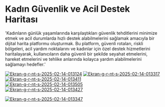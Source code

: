 # Kadın Güvenlik ve Acil Destek Haritası
'Kadınların günlük yaşamlarında karşılaştıkları güvenlik tehditlerini minimize etmek ve acil durumlarda hızlı destek alabilmelerini sağlamak amacıyla bir dijital harita platformu oluşturmak. Bu platform, güvenli rotaları, riskli bölgeleri, acil yardım noktalarını ve kadınlar için özel destek hizmetlerini haritalayarak, kullanıcıların daha güvenli bir şekilde seyahat etmelerini, hareket etmelerini ve tehlike anlarında kolayca yardım alabilmelerini sağlamayı hedefler.'


<a href="https://ibb.co/VWLGWKdY"><img src="https://i.ibb.co/ynNCn3DF/Ekran-g-r-nt-s-2025-02-14-013124.jpg" alt="Ekran-g-r-nt-s-2025-02-14-013124" border="0"></a>
<a href="https://ibb.co/CsVV84wn"><img src="https://i.ibb.co/7NrrCBSG/Ekran-g-r-nt-s-2025-02-14-013317.jpg" alt="Ekran-g-r-nt-s-2025-02-14-013317" border="0"></a>
<a href="https://ibb.co/21WC8X6F"><img src="https://i.ibb.co/pBbMWCP1/Ekran-g-r-nt-s-2025-02-14-013411.jpg" alt="Ekran-g-r-nt-s-2025-02-14-013411" border="0"></a>
<a href="https://ibb.co/7NSXStZw"><img src="https://i.ibb.co/jZ8T8kQc/Ekran-g-r-nt-s-2025-02-14-013505.jpg" alt="Ekran-g-r-nt-s-2025-02-14-013505" border="0"></a>
<a href="https://ibb.co/35dSc2bj"><img src="https://i.ibb.co/MySP7rHt/Ekran-g-r-nt-s-2025-02-14-013427.jpg" alt="Ekran-g-r-nt-s-2025-02-14-013427" border="0"></a>

<a href="https://ibb.co/1xNH43f"><img src="https://i.ibb.co/65S6q2R/Ekran-g-r-nt-s-2025-02-14-013347.jpg" alt="Ekran-g-r-nt-s-2025-02-14-013347" border="0"></a>

